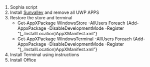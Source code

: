 1. Sophia script
2. Install [Sunvalley](https://github.com/mrkenhoo/sunvalley-srw) and remove all UWP APPS
3. Restore the store and terminal
    -  Get-AppXPackage WindowsStore -AllUsers  Foreach {Add-AppxPackage -DisableDevelopmentMode -Register “$($_.InstallLocation)AppXManifest.xml”}
    - Get-AppXPackage WindowsTerminal -AllUsers  Foreach {Add-AppxPackage -DisableDevelopmentMode -Register “$($_.InstallLocation)AppXManifest.xml”}
4. Install Terminal using instructions
5. Install Office